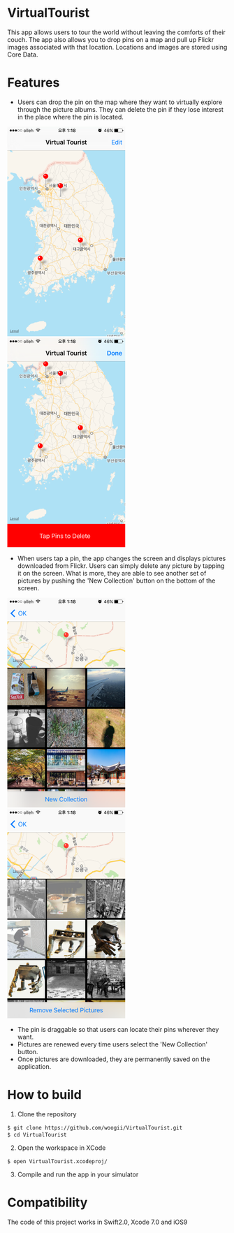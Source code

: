 # VirtualTourist 
This app allows users to tour the world without leaving the comforts of their couch. The app also allows you to drop pins on a map and pull up Flickr images associated with that location. Locations and images are stored using Core Data. 

# Features 

* Users can drop the pin on the map where they want to virtually explore through the picture albums. They can delete the pin if they lose interest in the place where the pin is located. 


![Map DropPin](ScreenShot/Map_DropPin.PNG) 
![Map DeletePin](ScreenShot/Map_DeletePin.PNG)

* When users tap a pin, the app changes the screen and displays pictures downloaded from Flickr. Users can simply delete any picture by tapping it on the screen. What is more, they are able to see another set of pictures by pushing the 'New Collection' button on the bottom of the screen. 

![Album Display](ScreenShot/AlbumDisplay.PNG)
![Album Delete](ScreenShot/AlbumDelete.PNG)

* The pin is draggable so that users can locate their pins wherever they want. 
* Pictures are renewed every time users select the 'New Collection' button.
* Once pictures are downloaded, they are permanently saved on the application. 

# How to build 

1) Clone the repository 
```
$ git clone https://github.com/woogii/VirtualTourist.git
$ cd VirtualTourist
```
2) Open the workspace in XCode 
```
$ open VirtualTourist.xcodeproj/
```
3) Compile and run the app in your simulator 

# Compatibility 
The code of this project works in Swift2.0, Xcode 7.0 and iOS9 
